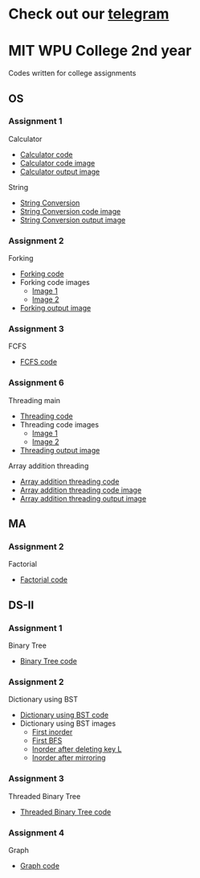# Check out our [telegram](https://t.me/CodingGeeks20)

# MIT WPU College 2nd year



Codes written for college assignments


## OS

### Assignment 1

Calculator
- [Calculator code](https://github.com/Rushour0/College/blob/main/OS/Code/1-calculator.sh)
- [Calculator code image](https://github.com/Rushour0/College/blob/main/OS/Images/1-calculator-code-image.jpeg)
- [Calculator output image](https://github.com/Rushour0/College/blob/main/OS/Images/1-calculator-output-image.jpeg)

String

- [String Conversion](https://github.com/Rushour0/College/blob/main/OS/Code/1-string.sh)
- [String Conversion code image](https://github.com/Rushour0/College/blob/main/OS/Images/1-string-code-image.jpeg)
- [String Conversion output image](https://github.com/Rushour0/College/blob/main/OS/Images/1-string-output-image.jpeg)


### Assignment 2

Forking
- [Forking code](https://github.com/Rushour0/College/blob/main/OS/Code/2-forking.c)
- Forking code images
  - [Image 1](https://github.com/Rushour0/College/blob/main/OS/Images/2-forking-code-image-1.jpeg)
  - [Image 2](https://github.com/Rushour0/College/blob/main/OS/Images/2-forking-code-image-2.jpeg)
- [Forking output image](https://github.com/Rushour0/College/blob/main/OS/Images/2-forking-output-image.jpeg)

### Assignment 3

FCFS
- [FCFS code](https://github.com/Rushour0/College/blob/main/OS/Code/3-fcfs.c)

### Assignment 6

Threading main

- [Threading code](https://github.com/Rushour0/College/blob/main/OS/Code/6-threading.c)
- Threading code images
  - [Image 1](https://github.com/Rushour0/College/blob/main/OS/Images/3-threading-code-image-1.jpeg)
  - [Image 2](https://github.com/Rushour0/College/blob/main/OS/Images/3-threading-code-image-2.jpeg)
- [Threading output image](https://github.com/Rushour0/College/blob/main/OS/Images/3-threading-output-image.jpeg)

Array addition threading
- [Array addition threading code](https://github.com/Rushour0/College/blob/main/OS/Code/6-arrayaddition-threading.c)
- [Array addition threading code image](https://github.com/Rushour0/College/blob/main/OS/Images/3-arrayaddition-threading-code-image.jpeg)
- [Array addition threading output image](https://github.com/Rushour0/College/blob/main/OS/Images/3-arrayaddition-threading-output-image.jpeg)

## MA

### Assignment 2

Factorial
- [Factorial code](https://github.com/Rushour0/College/blob/main/MA/factorial.asm)


## DS-II

### Assignment 1

Binary Tree
- [Binary Tree code](https://github.com/Rushour0/College/blob/main/DS-II/Code/1-binarytree.cpp)

### Assignment 2

Dictionary using BST
- [Dictionary using BST code](https://github.com/Rushour0/College/blob/main/DS-II/Code/2-dictionary-bst.cpp)
- Dictionary using BST images
  - [First inorder](https://github.com/Rushour0/College/blob/main/DS-II/Images/2-dictionary-bst-output-image-1.jpeg)
  - [First BFS](https://github.com/Rushour0/College/blob/main/DS-II/Images/2-dictionary-bst-output-image-2.jpeg)
  - [Inorder after deleting key L](https://github.com/Rushour0/College/blob/main/DS-II/Images/2-dictionary-bst-output-image-3.jpeg)
  - [Inorder after mirroring](https://github.com/Rushour0/College/blob/main/DS-II/Images/2-dictionary-bst-output-image-4.jpeg)

### Assignment 3

Threaded Binary Tree
- [Threaded Binary Tree code](https://github.com/Rushour0/College/blob/main/DS-II/Code/3-threadedbinarytree.cpp)

### Assignment 4

Graph
- [Graph code](https://github.com/Rushour0/College/blob/main/DS-II/Code/4-facebook-graph.cpp)
